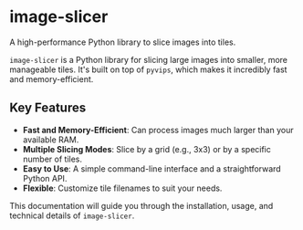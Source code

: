 # image-slicer

A high-performance Python library to slice images into tiles.

`image-slicer` is a Python library for slicing large images into smaller, more manageable tiles. It's built on top of `pyvips`, which makes it incredibly fast and memory-efficient.

## Key Features

- **Fast and Memory-Efficient**: Can process images much larger than your available RAM.
- **Multiple Slicing Modes**: Slice by a grid (e.g., 3x3) or by a specific number of tiles.
- **Easy to Use**: A simple command-line interface and a straightforward Python API.
- **Flexible**: Customize tile filenames to suit your needs.

This documentation will guide you through the installation, usage, and technical details of `image-slicer`.
